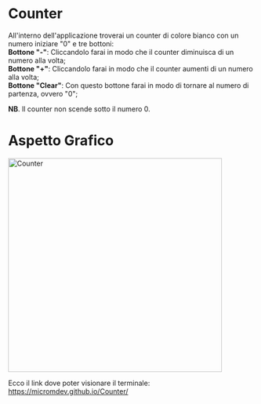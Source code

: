 # Counter
All'interno dell'applicazione troverai un counter di colore bianco con un numero iniziare "0" e tre bottoni: <br>
<b>Bottone "-"</b>: Cliccandolo farai in modo che il counter diminuisca di un numero alla volta; <br>
<b>Bottone "+"</b>: Cliccandolo farai in modo che il counter aumenti di un numero alla volta; <br>
<b>Bottone "Clear"</b>: Con questo bottone farai in modo di tornare al numero di partenza, ovvero "0"; <br>

<b>NB</b>. Il counter non scende sotto il numero 0.


<h1> Aspetto Grafico </h1>
<img width="436" alt="Counter" src="https://user-images.githubusercontent.com/93792452/165080489-fa9f6617-efd5-4023-ace3-3731f788ec4c.png">


Ecco il link dove poter visionare il terminale:
<a target="_blank">https://micromdev.github.io/Counter/</a>
